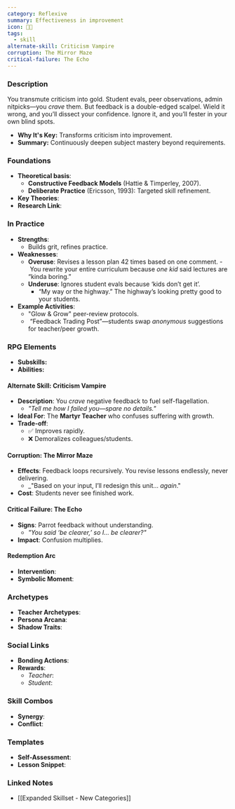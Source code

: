 ```yaml
---
category: Reflexive
summary: Effectiveness in improvement
icon: 🔄✨
tags:
  - skill
alternate-skill: Criticism Vampire
corruption: The Mirror Maze
critical-failure: The Echo
---
```


### **Description**  
You transmute criticism into gold. Student evals, peer observations, admin nitpicks—you _crave_ them. But feedback is a double-edged scalpel. Wield it wrong, and you’ll dissect your confidence. Ignore it, and you’ll fester in your own blind spots.
- **Why It's Key:** Transforms criticism into improvement.
- **Summary:** Continuously deepen subject mastery beyond requirements.

### **Foundations**  
- **Theoretical basis**: 
	- **Constructive Feedback Models** (Hattie & Timperley, 2007).
	- **Deliberate Practice** (Ericsson, 1993): Targeted skill refinement.
- **Key Theories**: 
- **Research Link**: 

### **In Practice**  
- **Strengths**:  
	- Builds grit, refines practice.
- **Weaknesses**:  
	- **Overuse**: Revises a lesson plan 42 times based on one comment.
		- You rewrite your entire curriculum because _one kid_ said lectures are “kinda boring.”
	- **Underuse**: Ignores student evals because ‘kids don’t get it’.
		- “My way or the highway.” The highway’s looking pretty good to your students.
- **Example Activities**:  
	- "Glow & Grow" peer-review protocols.
	-  “Feedback Trading Post”—students swap _anonymous_ suggestions for teacher/peer growth.

### **RPG Elements**  
- **Subskills:**
- **Abilities:**
#### **Alternate Skill: Criticism Vampire**
- **Description**: You _crave_ negative feedback to fuel self-flagellation.
    - _"Tell me how I failed you—_spare no details_."_
- **Ideal For**: The **Martyr Teacher** who confuses suffering with growth.
- **Trade-off**:
    - ✅ Improves rapidly.
    - ❌ Demoralizes colleagues/students.
#### **Corruption: The Mirror Maze**
- **Effects**: Feedback loops recursively. You revise lessons endlessly, never delivering.
    - _"Based on your input, I’ll redesign this unit… _again_."
- **Cost**: Students never see finished work.
#### **Critical Failure: The Echo** 
- **Signs**: Parrot feedback without understanding. 
	- _"You said ‘be clearer,’ so I… _be clearer_?"_
- **Impact**: Confusion multiplies.
#### **Redemption Arc**  
- **Intervention**: 
- **Symbolic Moment**: 

### **Archetypes**  
- **Teacher Archetypes**: 
- **Persona Arcana**: 
- **Shadow Traits**: 

### **Social Links**  
- **Bonding Actions**: 
- **Rewards**:  
  - *Teacher*: 
  - *Student*: 

### **Skill Combos**  
- **Synergy**: 
- **Conflict**:  

### **Templates**  
- **Self-Assessment**: 
- **Lesson Snippet**: 

### **Linked Notes**  
- [[Expanded Skillset - New Categories]]
